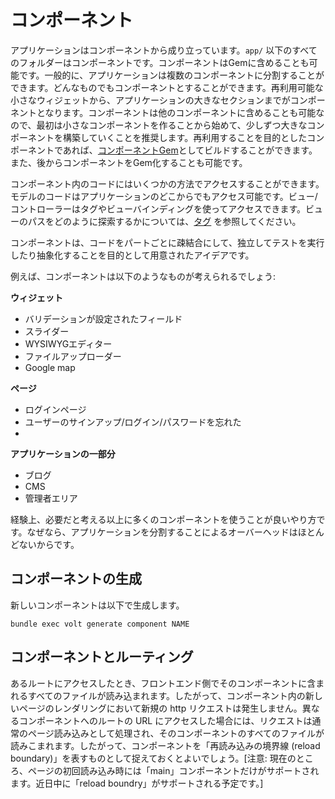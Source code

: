 # コンポーネント

アプリケーションはコンポーネントから成り立っています。```app/``` 以下のすべてのフォルダーはコンポーネントです。コンポーネントはGemに含めることも可能です。一般的に、アプリケーションは複数のコンポーネントに分割することができます。どんなものでもコンポーネントとすることができます。再利用可能な小さなウィジェットから、アプリケーションの大きなセクションまでがコンポーネントとなります。コンポーネントは他のコンポーネントに含めることも可能なので、最初は小さなコンポーネントを作ることから始めて、少しずつ大きなコンポーネントを構築していくことを推奨します。再利用することを目的としたコンポーネントであれば、[コンポーネントGem](docs/component_gems.md)としてビルドすることができます。また、後からコンポーネントをGem化することも可能です。

コンポーネント内のコードにはいくつかの方法でアクセスすることができます。モデルのコードはアプリケーションのどこからでもアクセス可能です。ビュー/コントローラーはタグやビューバインディングを使ってアクセスできます。ビューのパスをどのように探索するかについては、[タグ](docs/tags.md) を参照してください。

コンポーネントは、コードをパートごとに疎結合にして、独立してテストを実行したり抽象化することを目的として用意されたアイデアです。

例えば、コンポーネントは以下のようなものが考えられるでしょう:

__ウィジェット__
- バリデーションが設定されたフィールド
- スライダー
- WYSIWYGエディター
- ファイルアップローダー
- Google map

__ページ__
- ログインページ
- ユーザーのサインアップ/ログイン/パスワードを忘れた
-

__アプリケーションの一部分__
- ブログ
- CMS
- 管理者エリア

経験上、必要だと考える以上に多くのコンポーネントを使うことが良いやり方です。なぜなら、アプリケーションを分割することによるオーバーヘッドはほとんどないからです。

## コンポーネントの生成

新しいコンポーネントは以下で生成します。

```bundle exec volt generate component NAME```

## コンポーネントとルーティング

あるルートにアクセスしたとき、フロントエンド側でそのコンポーネントに含まれるすべてのファイルが読み込まれます。したがって、コンポーネント内の新しいページのレンダリングにおいて新規の http リクエストは発生しません。異なるコンポーネントへのルートの URL にアクセスした場合には、リクエストは通常のページ読み込みとして処理され、そのコンポーネントのすべてのファイルが読みこまれます。したがって、コンポーネントを「再読み込みの境界線 (reload boundary)」を表すものとして捉えておくとよいでしょう。[注意: 現在のところ、ページの初回読み込み時には「main」コンポーネントだけがサポートされます。近日中に「reload boundry」がサポートされる予定です。]

